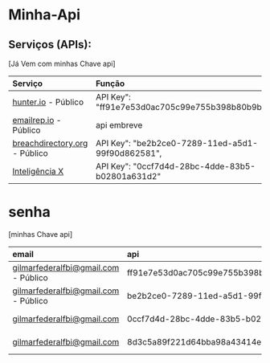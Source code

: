 # Minha-Api


## Serviços (APIs):

\[Já Vem com minhas Chave api\]

| Serviço | Função | Estado |
| :--- | :--- | :--- |
| [hunter.io](https://hunter.io/) - Público | API Key": "ff91e7e53d0ac705c99e755b398b80b9b17b75d5", | :white\_check\_mark: :key: |
| [emailrep.io](https://emailrep.io/) - Público | api embreve | :white\_check\_mark: :key: |
| [breachdirectory.org](https://breachdirectory.org/) - Público | API Key": "be2b2ce0-7289-11ed-a5d1-99f90d862581", | :white\_check\_mark: :key: |
| [Inteligência X](https://intelx.io/)| API Key": "0ccf7d4d-28bc-4dde-83b5-b02801a631d2" | :white\_check\_mark: :key: |


# senha

\[minhas Chave api\]

| email | api | site | 
| :--- | :--- | :--- | 
| [gilmarfederalfbi@gmail.com](https://hunter.io/) - Público |  ff91e7e53d0ac705c99e755b398b80b9b17b75d5 | hunter.io | :white\_check\_mark: :key: | 
| [gilmarfederalfbi@gmail.com](https://breachdirectory.org/) - Público | be2b2ce0-7289-11ed-a5d1-99f90d862581 | :white\_check\_mark: :key: |
| [gilmarfederalfbi@gmail.com](https://intelx.io/)| 0ccf7d4d-28bc-4dde-83b5-b02801a631d2| :white\_check\_mark: :key: |
| [gilmarfederalfbi@gmail.com](https://www.virustotal.com/gui/my-apikey/)| 8d3c5a89f221d64bba98a43414ec4a2d314d7b3450c9bd0874e7fd9d96333652 | :white\_check\_mark: :key: 
